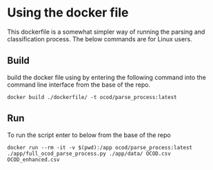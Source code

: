 # Using the docker file


This dockerfile is a somewhat simpler way of running the parsing and classification process. The below commands are for Linux users.

## Build

build the docker file using by entering the following command into the command line interface from the base of the repo.

`docker build ./dockerfile/ -t ocod/parse_process:latest`


## Run

To run the script enter to below from the base of the repo

`docker run --rm -it -v $(pwd):/app ocod/parse_process:latest ./app/full_ocod_parse_process.py ./app/data/ OCOD.csv OCOD_enhanced.csv`
